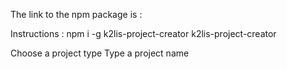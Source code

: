 The link to the npm package is : 


Instructions :
    npm i -g k2lis-project-creator
    k2lis-project-creator

Choose a project type
Type a project name
